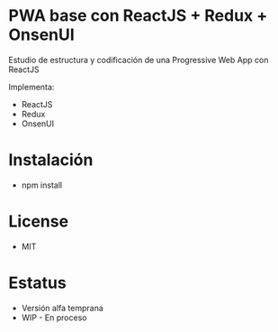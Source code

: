 # PWA base con ReactJS + Redux + OnsenUI
Estudio de estructura y codificación de una Progressive Web App con ReactJS

Implementa:
- ReactJS
- Redux
- OnsenUI

# Instalación
- npm install

# License
- MIT

# Estatus
- Versión alfa temprana
- WIP - En proceso